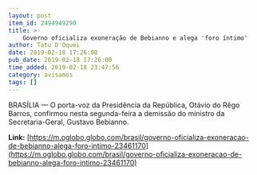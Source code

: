 ```yaml
---
layout: post
item_id: 2494949290
title: >-
    Governo oficializa exoneração de Bebianno e alega 'foro íntimo'
author: Tatu D'Oquei
date: 2019-02-18 17:26:00
pub_date: 2019-02-18 17:26:00
time_added: 2019-02-18 23:47:56
category: avisamos
tags: []
---
```


BRASÍLIA — O porta-voz da Presidência da República, Otávio do Rêgo Barros, confirmou nesta segunda-feira a demissão do ministro da Secretaria-Geral, Gustavo Bebianno.

**Link:** [https://m.oglobo.globo.com/brasil/governo-oficializa-exoneracao-de-bebianno-alega-foro-intimo-23461170](https://m.oglobo.globo.com/brasil/governo-oficializa-exoneracao-de-bebianno-alega-foro-intimo-23461170)

